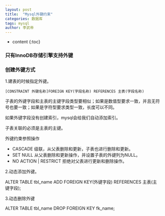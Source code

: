 ```yaml
---
layout: post 
title:  "Mysql外键约束" 
categories: 数据库 
tags: mysql 
author: 李武帝 
---
```


* content
{:toc}

### 只有InnoDB存储引擎支持外键

### 创建外键方式

1.建表的时候指定外键。

```mysql
[CONSTRAINT 外键名称]FOREIGN KEY(字段名称) REFERENCES 主表(字段名称)
```
子表的外键字段和主表的主键字段类型要相似；如果是数值型要求一致，并且无符号也要一致；如果是字符型要求类型一致，长度可以不同。

如果外键字段没有创建索引，mysql会给我们自动添加索引。

子表关联的必须是主表的主键。

外键约束参照操作
* CASCADE 级联，从父表删除和更新，子表也进行删除和更新。
* SET NULL 从父表删除和更新操作，并设置子表的外键列为NULL。
* NO ACTION | RESTRICT 拒绝对父表进行更新和删除操作。

2.动态添加外键。

ALTER TABLE tbl_name
ADD FOREIGN KEY(外键字段) REFERENCES 主表(主键字段);

3.动态删除外键

ALTER TABLE tbl_name
DROP FOREIGN KEY fk_name;



